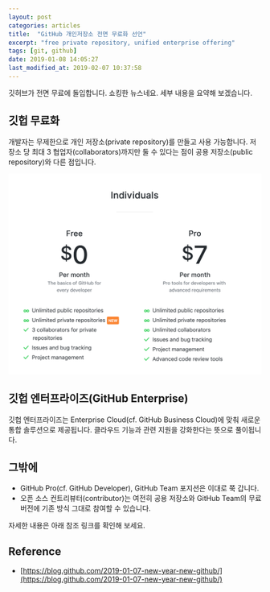 ```yaml
---
layout: post
categories: articles
title:  "GitHub 개인저장소 전면 무료화 선언"
excerpt: "free private repository, unified enterprise offering"
tags: [git, github]
date: 2019-01-08 14:05:27
last_modified_at: 2019-02-07 10:37:58
---
```


깃허브가 전면 무료에 돌입합니다. 쇼킹한 뉴스네요. 세부 내용을 요약해 보겠습니다.


## 깃헙 무료화

개발자는 무제한으로 개인 저장소(private repository)를 만들고 사용 가능합니다. 저장소 당 최대 3 협업자(collaborators)까지만 둘 수 있다는 점이 공용 저장소(public repository)와 다른 점입니다.

![GitHub Free WTF](/images/20190108_github_goes_free/1.png "깃헙 개인저장소가 무료여 어머나 세상에")


## 깃헙 엔터프라이즈(GitHub Enterprise)

깃헙 엔터프라이즈는 Enterprise Cloud(cf. GitHub Business Cloud)에 맞춰 새로운 통합 솔루션으로 제공됩니다. 클라우드 기능과 관련 지원을 강화한다는 뜻으로 풀이됩니다.


## 그밖에

* GitHub Pro(cf. GitHub Developer), GitHub Team 포지션은 이대로 쭉 갑니다.
* 오픈 소스 컨트리뷰터(contributor)는 여전히 공용 저장소와 GitHub Team의 무료 버전에 기존 방식 그대로 참여할 수 있습니다.

자세한 내용은 아래 참조 링크를 확인해 보세요.


## Reference

* [https://blog.github.com/2019-01-07-new-year-new-github/](https://blog.github.com/2019-01-07-new-year-new-github/)